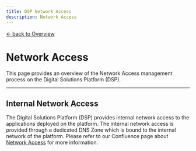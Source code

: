 ```yaml
---
title: DSP Network Access
description: Network Access
---
```


[&larr; back to Overview](/dsp)

# Network Access

This page provides an overview of the Network Access management process on the Digital Solutions Platform (DSP).

---

## Internal Network Access

The Digital Solutions Platform (DSP) provides internal network access to the applications deployed on the platform. 
The internal network access is provided through a dedicated DNS Zone which is bound to the internal network of the platform.
Please refer to our Confluence page about [Network Access](https://groupspace.vaillant-group.com/x/Ox24HQ) for more information.
